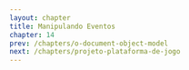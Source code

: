 ```yaml
---
layout: chapter
title: Manipulando Eventos
chapter: 14
prev: /chapters/o-document-object-model
next: /chapters/projeto-plataforma-de-jogo
---
```

